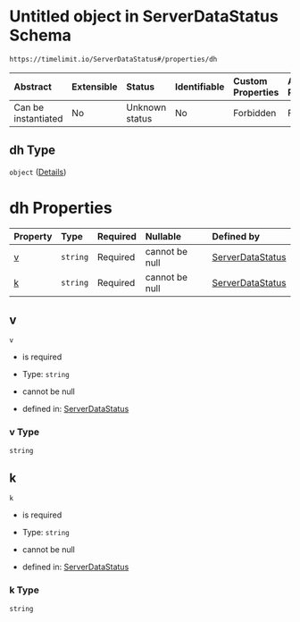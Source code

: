 # Untitled object in ServerDataStatus Schema

```txt
https://timelimit.io/ServerDataStatus#/properties/dh
```

| Abstract            | Extensible | Status         | Identifiable | Custom Properties | Additional Properties | Access Restrictions | Defined In                                                                            |
| :------------------ | :--------- | :------------- | :----------- | :---------------- | :-------------------- | :------------------ | :------------------------------------------------------------------------------------ |
| Can be instantiated | No         | Unknown status | No           | Forbidden         | Forbidden             | none                | [ServerDataStatus.schema.json\*](ServerDataStatus.schema.json "open original schema") |

## dh Type

`object` ([Details](serverdatastatus-properties-dh.md))

# dh Properties

| Property | Type     | Required | Nullable       | Defined by                                                                                                                             |
| :------- | :------- | :------- | :------------- | :------------------------------------------------------------------------------------------------------------------------------------- |
| [v](#v)  | `string` | Required | cannot be null | [ServerDataStatus](serverdatastatus-properties-dh-properties-v.md "https://timelimit.io/ServerDataStatus#/properties/dh/properties/v") |
| [k](#k)  | `string` | Required | cannot be null | [ServerDataStatus](serverdatastatus-properties-dh-properties-k.md "https://timelimit.io/ServerDataStatus#/properties/dh/properties/k") |

## v

`v`

- is required

- Type: `string`

- cannot be null

- defined in: [ServerDataStatus](serverdatastatus-properties-dh-properties-v.md "https://timelimit.io/ServerDataStatus#/properties/dh/properties/v")

### v Type

`string`

## k

`k`

- is required

- Type: `string`

- cannot be null

- defined in: [ServerDataStatus](serverdatastatus-properties-dh-properties-k.md "https://timelimit.io/ServerDataStatus#/properties/dh/properties/k")

### k Type

`string`
